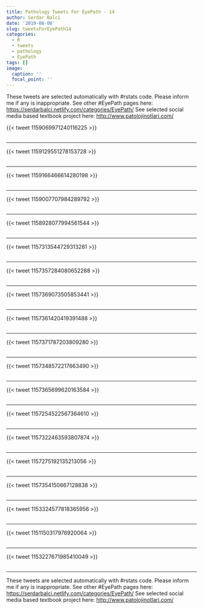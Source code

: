 ```yaml
---
title: Pathology Tweets For EyePath - 14
author: Serdar Balci
date: '2019-08-08'
slug: tweetsForEyePath14
categories:
  - R
  - tweets
  - pathology
  - EyePath
tags: []
image:
  caption: ''
  focal_point: ''
---
```



These tweets are selected automatically with #rstats code. Please inform me if any is inappropriate.
See other #EyePath pages here: https://serdarbalci.netlify.com/categories/EyePath/ 
See selected social media based textbook project here: http://www.patolojinotlari.com/

{{< tweet 1159069971240116225 >}}
<br>
<br>
<hr>
{{< tweet 1159129551278153728 >}}
<br>
<br>
<hr>
{{< tweet 1159166466614280198 >}}
<br>
<br>
<hr>
{{< tweet 1159007707984289792 >}}
<br>
<br>
<hr>
{{< tweet 1158928077994561544 >}}
<br>
<br>
<hr>
{{< tweet 1157313544729313281 >}}
<br>
<br>
<hr>
{{< tweet 1157357284080652288 >}}
<br>
<br>
<hr>
{{< tweet 1157369073505853441 >}}
<br>
<br>
<hr>
{{< tweet 1157361420419391488 >}}
<br>
<br>
<hr>
{{< tweet 1157371787203809280 >}}
<br>
<br>
<hr>
{{< tweet 1157348572217663490 >}}
<br>
<br>
<hr>
{{< tweet 1157365699620163584 >}}
<br>
<br>
<hr>
{{< tweet 1157254522567364610 >}}
<br>
<br>
<hr>
{{< tweet 1157322463593807874 >}}
<br>
<br>
<hr>
{{< tweet 1157275192135213056 >}}
<br>
<br>
<hr>
{{< tweet 1157354150667128838 >}}
<br>
<br>
<hr>
{{< tweet 1153324577818365956 >}}
<br>
<br>
<hr>
{{< tweet 1151150317976920064 >}}
<br>
<br>
<hr>
{{< tweet 1153227671985410049 >}}
<br>
<br>
<hr>


These tweets are selected automatically with #rstats code. Please inform me if any is inappropriate.
See other #EyePath pages here: https://serdarbalci.netlify.com/categories/EyePath/ 
See selected social media based textbook project here: http://www.patolojinotlari.com/

